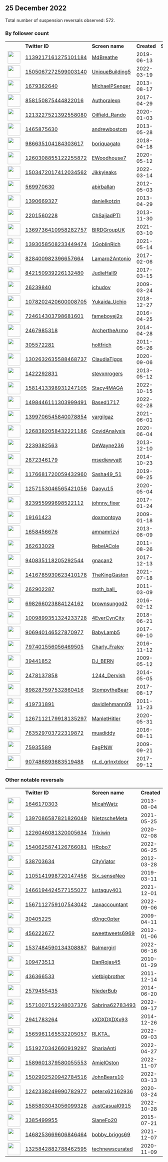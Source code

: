 
## 25 December 2022
Total number of suspension reversals observed: 572.

### By follower count
<table><tr><th></th><th align="left">Twitter ID</th><th align="left">Screen name</th>
<th align="left">Created</th><th align="left">Status</th><th align="left">Suspended</th><th align="left">Followers</th>
<tr><td><a href="https://pbs.twimg.com/profile_images/1415520516887171075/w9MYkcBf_normal.jpg"><img src="https://pbs.twimg.com/profile_images/1415520516887171075/w9MYkcBf_normal.jpg" width="40px" height="40px" align="center"/></a></td><td><a href="https://twitter.com/intent/user?user_id=1139217161275101184">1139217161275101184</a></td><td><a href="https://twitter.com/MdBreathe">MdBreathe</a></td><td>2019-06-13</td><td align="center"></td><td>2022-07-30</td><td>162421</td></tr>
<tr><td><a href="https://pbs.twimg.com/profile_images/1606914686481731584/lhrJkpgI_normal.jpg"><img src="https://pbs.twimg.com/profile_images/1606914686481731584/lhrJkpgI_normal.jpg" width="40px" height="40px" align="center"/></a></td><td><a href="https://twitter.com/intent/user?user_id=1505067272599003140">1505067272599003140</a></td><td><a href="https://twitter.com/UniqueBuilding5">UniqueBuilding5</a></td><td>2022-03-19</td><td align="center"></td><td>2022-10-29</td><td>142246</td></tr>
<tr><td><a href="https://pbs.twimg.com/profile_images/1347992309535625216/8sHtpp8C_normal.jpg"><img src="https://pbs.twimg.com/profile_images/1347992309535625216/8sHtpp8C_normal.jpg" width="40px" height="40px" align="center"/></a></td><td><a href="https://twitter.com/intent/user?user_id=1679362640">1679362640</a></td><td><a href="https://twitter.com/MichaelPSenger">MichaelPSenger</a></td><td>2013-08-17</td><td align="center"></td><td>2022-03-09</td><td>132365</td></tr>
<tr><td><a href="https://pbs.twimg.com/profile_images/1609044839596978177/in7I6Cro_normal.jpg"><img src="https://pbs.twimg.com/profile_images/1609044839596978177/in7I6Cro_normal.jpg" width="40px" height="40px" align="center"/></a></td><td><a href="https://twitter.com/intent/user?user_id=858150875444822016">858150875444822016</a></td><td><a href="https://twitter.com/Authoralexp">Authoralexp</a></td><td>2017-04-29</td><td align="center"></td><td>2022-12-21</td><td>82332</td></tr>
<tr><td><a href="https://pbs.twimg.com/profile_images/1380942320569303043/Y2-LkpFj_normal.jpg"><img src="https://pbs.twimg.com/profile_images/1380942320569303043/Y2-LkpFj_normal.jpg" width="40px" height="40px" align="center"/></a></td><td><a href="https://twitter.com/intent/user?user_id=1213227521392558080">1213227521392558080</a></td><td><a href="https://twitter.com/Oilfield_Rando">Oilfield_Rando</a></td><td>2020-01-03</td><td align="center"></td><td>2022-12-23</td><td>76867</td></tr>
<tr><td><a href="https://pbs.twimg.com/profile_images/1351554365216141313/8Ij7frD5_normal.jpg"><img src="https://pbs.twimg.com/profile_images/1351554365216141313/8Ij7frD5_normal.jpg" width="40px" height="40px" align="center"/></a></td><td><a href="https://twitter.com/intent/user?user_id=1465875630">1465875630</a></td><td><a href="https://twitter.com/andrewbostom">andrewbostom</a></td><td>2013-05-28</td><td align="center"></td><td>2022-07-27</td><td>65271</td></tr>
<tr><td><a href="https://pbs.twimg.com/profile_images/1205190025656315904/QMHi-hK9_normal.jpg"><img src="https://pbs.twimg.com/profile_images/1205190025656315904/QMHi-hK9_normal.jpg" width="40px" height="40px" align="center"/></a></td><td><a href="https://twitter.com/intent/user?user_id=986635104184303617">986635104184303617</a></td><td><a href="https://twitter.com/boriquagato">boriquagato</a></td><td>2018-04-18</td><td align="center"></td><td></td><td>55737</td></tr>
<tr><td><a href="https://pbs.twimg.com/profile_images/1619916960808009728/8RbqAVEH_normal.jpg"><img src="https://pbs.twimg.com/profile_images/1619916960808009728/8RbqAVEH_normal.jpg" width="40px" height="40px" align="center"/></a></td><td><a href="https://twitter.com/intent/user?user_id=1260308855122255872">1260308855122255872</a></td><td><a href="https://twitter.com/EWoodhouse7">EWoodhouse7</a></td><td>2020-05-12</td><td align="center"></td><td>2022-07-07</td><td>47582</td></tr>
<tr><td><a href="https://pbs.twimg.com/profile_images/1507581916119445508/iGAbE9LS_normal.jpg"><img src="https://pbs.twimg.com/profile_images/1507581916119445508/iGAbE9LS_normal.jpg" width="40px" height="40px" align="center"/></a></td><td><a href="https://twitter.com/intent/user?user_id=1503472017412034562">1503472017412034562</a></td><td><a href="https://twitter.com/Jikkyleaks">Jikkyleaks</a></td><td>2022-03-14</td><td align="center"></td><td>2022-07-04</td><td>45918</td></tr>
<tr><td><a href="https://pbs.twimg.com/profile_images/1320671112880152577/xXivOqmJ_normal.jpg"><img src="https://pbs.twimg.com/profile_images/1320671112880152577/xXivOqmJ_normal.jpg" width="40px" height="40px" align="center"/></a></td><td><a href="https://twitter.com/intent/user?user_id=569970630">569970630</a></td><td><a href="https://twitter.com/abirballan">abirballan</a></td><td>2012-05-03</td><td align="center"></td><td>2022-03-03</td><td>45195</td></tr>
<tr><td><a href="https://pbs.twimg.com/profile_images/1336579152166588419/C9fTDo8J_normal.jpg"><img src="https://pbs.twimg.com/profile_images/1336579152166588419/C9fTDo8J_normal.jpg" width="40px" height="40px" align="center"/></a></td><td><a href="https://twitter.com/intent/user?user_id=1390669327">1390669327</a></td><td><a href="https://twitter.com/danielkotzin">danielkotzin</a></td><td>2013-04-29</td><td align="center"></td><td>2022-04-30</td><td>38595</td></tr>
<tr><td><a href="https://pbs.twimg.com/profile_images/1312509447361658887/7XjjvWB7_normal.jpg"><img src="https://pbs.twimg.com/profile_images/1312509447361658887/7XjjvWB7_normal.jpg" width="40px" height="40px" align="center"/></a></td><td><a href="https://twitter.com/intent/user?user_id=2201560228">2201560228</a></td><td><a href="https://twitter.com/ChSajjadPTI">ChSajjadPTI</a></td><td>2013-11-30</td><td align="center"></td><td></td><td>26868</td></tr>
<tr><td><a href="https://pbs.twimg.com/profile_images/1405477317305118722/yJaZzX4V_normal.jpg"><img src="https://pbs.twimg.com/profile_images/1405477317305118722/yJaZzX4V_normal.jpg" width="40px" height="40px" align="center"/></a></td><td><a href="https://twitter.com/intent/user?user_id=1369736410958282757">1369736410958282757</a></td><td><a href="https://twitter.com/BIRDGroupUK">BIRDGroupUK</a></td><td>2021-03-10</td><td align="center"></td><td></td><td>26093</td></tr>
<tr><td><a href="https://pbs.twimg.com/profile_images/1614758195146199040/M8Dl4C67_normal.jpg"><img src="https://pbs.twimg.com/profile_images/1614758195146199040/M8Dl4C67_normal.jpg" width="40px" height="40px" align="center"/></a></td><td><a href="https://twitter.com/intent/user?user_id=1393058508233449474">1393058508233449474</a></td><td><a href="https://twitter.com/1GoblinRich">1GoblinRich</a></td><td>2021-05-14</td><td align="center"></td><td>2022-12-16</td><td>23862</td></tr>
<tr><td><a href="https://pbs.twimg.com/profile_images/1181313342922559488/VdH35Bi8_normal.jpg"><img src="https://pbs.twimg.com/profile_images/1181313342922559488/VdH35Bi8_normal.jpg" width="40px" height="40px" align="center"/></a></td><td><a href="https://twitter.com/intent/user?user_id=828400982396657664">828400982396657664</a></td><td><a href="https://twitter.com/Lamaro2Antonio">Lamaro2Antonio</a></td><td>2017-02-06</td><td align="center"></td><td>2022-09-10</td><td>23563</td></tr>
<tr><td><a href="https://pbs.twimg.com/profile_images/1466745342729281549/Yj1HNKye_normal.jpg"><img src="https://pbs.twimg.com/profile_images/1466745342729281549/Yj1HNKye_normal.jpg" width="40px" height="40px" align="center"/></a></td><td><a href="https://twitter.com/intent/user?user_id=842150939226132480">842150939226132480</a></td><td><a href="https://twitter.com/JudieHall9">JudieHall9</a></td><td>2017-03-15</td><td align="center"></td><td>2022-11-04</td><td>21276</td></tr>
<tr><td><a href="https://pbs.twimg.com/profile_images/1498646123451498496/F237_yd0_normal.jpg"><img src="https://pbs.twimg.com/profile_images/1498646123451498496/F237_yd0_normal.jpg" width="40px" height="40px" align="center"/></a></td><td><a href="https://twitter.com/intent/user?user_id=26239840">26239840</a></td><td><a href="https://twitter.com/ichudov">ichudov</a></td><td>2009-03-24</td><td align="center"></td><td>2022-07-10</td><td>20556</td></tr>
<tr><td><a href="https://pbs.twimg.com/profile_images/1278353027926114304/lv6b4dw3_normal.jpg"><img src="https://pbs.twimg.com/profile_images/1278353027926114304/lv6b4dw3_normal.jpg" width="40px" height="40px" align="center"/></a></td><td><a href="https://twitter.com/intent/user?user_id=1078202420600008705">1078202420600008705</a></td><td><a href="https://twitter.com/Yukaida_Uchio">Yukaida_Uchio</a></td><td>2018-12-27</td><td align="center"></td><td></td><td>20247</td></tr>
<tr><td><a href="https://pbs.twimg.com/profile_images/1605496890216386560/0XfN9xuP_normal.jpg"><img src="https://pbs.twimg.com/profile_images/1605496890216386560/0XfN9xuP_normal.jpg" width="40px" height="40px" align="center"/></a></td><td><a href="https://twitter.com/intent/user?user_id=724614303798681601">724614303798681601</a></td><td><a href="https://twitter.com/fameboyej2x">fameboyej2x</a></td><td>2016-04-25</td><td align="center"></td><td>2022-12-14</td><td>19431</td></tr>
<tr><td><a href="https://pbs.twimg.com/profile_images/1609664463787143169/FLHdgcXD_normal.jpg"><img src="https://pbs.twimg.com/profile_images/1609664463787143169/FLHdgcXD_normal.jpg" width="40px" height="40px" align="center"/></a></td><td><a href="https://twitter.com/intent/user?user_id=2467985318">2467985318</a></td><td><a href="https://twitter.com/ArchertheArmo">ArchertheArmo</a></td><td>2014-04-28</td><td align="center"></td><td></td><td>15128</td></tr>
<tr><td><a href="https://pbs.twimg.com/profile_images/1590829218631409664/AnBe-NBt_normal.jpg"><img src="https://pbs.twimg.com/profile_images/1590829218631409664/AnBe-NBt_normal.jpg" width="40px" height="40px" align="center"/></a></td><td><a href="https://twitter.com/intent/user?user_id=305572281">305572281</a></td><td><a href="https://twitter.com/holtfrich">holtfrich</a></td><td>2011-05-26</td><td align="center">🔒</td><td>2022-11-27</td><td>14775</td></tr>
<tr><td><a href="https://pbs.twimg.com/profile_images/1620575553932693506/o2xK8A4M_normal.jpg"><img src="https://pbs.twimg.com/profile_images/1620575553932693506/o2xK8A4M_normal.jpg" width="40px" height="40px" align="center"/></a></td><td><a href="https://twitter.com/intent/user?user_id=1302632635588468737">1302632635588468737</a></td><td><a href="https://twitter.com/ClaudiaTiggs">ClaudiaTiggs</a></td><td>2020-09-06</td><td align="center"></td><td>2022-10-10</td><td>14552</td></tr>
<tr><td><a href="https://pbs.twimg.com/profile_images/1606647786480467968/rGO92Xr5_normal.jpg"><img src="https://pbs.twimg.com/profile_images/1606647786480467968/rGO92Xr5_normal.jpg" width="40px" height="40px" align="center"/></a></td><td><a href="https://twitter.com/intent/user?user_id=1422292831">1422292831</a></td><td><a href="https://twitter.com/stevxnrogers">stevxnrogers</a></td><td>2013-05-12</td><td align="center"></td><td></td><td>12145</td></tr>
<tr><td><a href="https://pbs.twimg.com/profile_images/1614112002091225088/yQ9-hh9z_normal.jpg"><img src="https://pbs.twimg.com/profile_images/1614112002091225088/yQ9-hh9z_normal.jpg" width="40px" height="40px" align="center"/></a></td><td><a href="https://twitter.com/intent/user?user_id=1581413398931247105">1581413398931247105</a></td><td><a href="https://twitter.com/Stacy4MAGA">Stacy4MAGA</a></td><td>2022-10-15</td><td align="center"></td><td>2022-12-21</td><td>11461</td></tr>
<tr><td><a href="https://pbs.twimg.com/profile_images/1608930214368649216/oKWNLHDk_normal.jpg"><img src="https://pbs.twimg.com/profile_images/1608930214368649216/oKWNLHDk_normal.jpg" width="40px" height="40px" align="center"/></a></td><td><a href="https://twitter.com/intent/user?user_id=1498446111303999491">1498446111303999491</a></td><td><a href="https://twitter.com/Based1717">Based1717</a></td><td>2022-02-28</td><td align="center"></td><td>2022-12-23</td><td>10454</td></tr>
<tr><td><a href="https://pbs.twimg.com/profile_images/1523337682436472833/7i5QyMeq_normal.jpg"><img src="https://pbs.twimg.com/profile_images/1523337682436472833/7i5QyMeq_normal.jpg" width="40px" height="40px" align="center"/></a></td><td><a href="https://twitter.com/intent/user?user_id=1399706545840078854">1399706545840078854</a></td><td><a href="https://twitter.com/yargilgaz">yargilgaz</a></td><td>2021-06-01</td><td align="center"></td><td>2022-11-17</td><td>9828</td></tr>
<tr><td><a href="https://pbs.twimg.com/profile_images/1276998810573500416/5vWQ2Za1_normal.jpg"><img src="https://pbs.twimg.com/profile_images/1276998810573500416/5vWQ2Za1_normal.jpg" width="40px" height="40px" align="center"/></a></td><td><a href="https://twitter.com/intent/user?user_id=1268382058432221186">1268382058432221186</a></td><td><a href="https://twitter.com/CovidAnalysis">CovidAnalysis</a></td><td>2020-06-04</td><td align="center"></td><td></td><td>9114</td></tr>
<tr><td><a href="https://pbs.twimg.com/profile_images/1626079627591426048/ta3Slep7_normal.jpg"><img src="https://pbs.twimg.com/profile_images/1626079627591426048/ta3Slep7_normal.jpg" width="40px" height="40px" align="center"/></a></td><td><a href="https://twitter.com/intent/user?user_id=2239382563">2239382563</a></td><td><a href="https://twitter.com/DeWayne236">DeWayne236</a></td><td>2013-12-10</td><td align="center"></td><td>2022-10-12</td><td>8975</td></tr>
<tr><td><a href="https://pbs.twimg.com/profile_images/1619208852448374786/t6CKj_hI_normal.png"><img src="https://pbs.twimg.com/profile_images/1619208852448374786/t6CKj_hI_normal.png" width="40px" height="40px" align="center"/></a></td><td><a href="https://twitter.com/intent/user?user_id=2872346179">2872346179</a></td><td><a href="https://twitter.com/msediewyatt">msediewyatt</a></td><td>2014-10-23</td><td align="center"></td><td>2022-08-20</td><td>8493</td></tr>
<tr><td><a href="https://pbs.twimg.com/profile_images/1226185516544151552/5DHAiNXj_normal.jpg"><img src="https://pbs.twimg.com/profile_images/1226185516544151552/5DHAiNXj_normal.jpg" width="40px" height="40px" align="center"/></a></td><td><a href="https://twitter.com/intent/user?user_id=1176681720059432960">1176681720059432960</a></td><td><a href="https://twitter.com/Sasha49_51">Sasha49_51</a></td><td>2019-09-25</td><td align="center"></td><td></td><td>7868</td></tr>
<tr><td><a href="https://pbs.twimg.com/profile_images/1373161308619608067/fG-ZAynr_normal.jpg"><img src="https://pbs.twimg.com/profile_images/1373161308619608067/fG-ZAynr_normal.jpg" width="40px" height="40px" align="center"/></a></td><td><a href="https://twitter.com/intent/user?user_id=1257153046565421056">1257153046565421056</a></td><td><a href="https://twitter.com/Daoyu15">Daoyu15</a></td><td>2020-05-04</td><td align="center">🔒</td><td>2022-07-17</td><td>7797</td></tr>
<tr><td><a href="https://pbs.twimg.com/profile_images/1085312818017034240/--Fp0tic_normal.jpg"><img src="https://pbs.twimg.com/profile_images/1085312818017034240/--Fp0tic_normal.jpg" width="40px" height="40px" align="center"/></a></td><td><a href="https://twitter.com/intent/user?user_id=823955999698522112">823955999698522112</a></td><td><a href="https://twitter.com/johnny_fixer">johnny_fixer</a></td><td>2017-01-24</td><td align="center"></td><td></td><td>7666</td></tr>
<tr><td><a href="https://pbs.twimg.com/profile_images/1613993678728531984/wRN19yCJ_normal.jpg"><img src="https://pbs.twimg.com/profile_images/1613993678728531984/wRN19yCJ_normal.jpg" width="40px" height="40px" align="center"/></a></td><td><a href="https://twitter.com/intent/user?user_id=19161423">19161423</a></td><td><a href="https://twitter.com/doxmontoya">doxmontoya</a></td><td>2009-01-18</td><td align="center"></td><td></td><td>7536</td></tr>
<tr><td><a href="https://pbs.twimg.com/profile_images/583057614675804160/vdUaCg-r_normal.jpg"><img src="https://pbs.twimg.com/profile_images/583057614675804160/vdUaCg-r_normal.jpg" width="40px" height="40px" align="center"/></a></td><td><a href="https://twitter.com/intent/user?user_id=1658456676">1658456676</a></td><td><a href="https://twitter.com/amnamrizvi">amnamrizvi</a></td><td>2013-08-09</td><td align="center"></td><td>2022-10-11</td><td>7174</td></tr>
<tr><td><a href="https://pbs.twimg.com/profile_images/963658310540054528/cXVULEr7_normal.jpg"><img src="https://pbs.twimg.com/profile_images/963658310540054528/cXVULEr7_normal.jpg" width="40px" height="40px" align="center"/></a></td><td><a href="https://twitter.com/intent/user?user_id=362633029">362633029</a></td><td><a href="https://twitter.com/RebelACole">RebelACole</a></td><td>2011-08-26</td><td align="center">🔒</td><td></td><td>6275</td></tr>
<tr><td><a href="https://pbs.twimg.com/profile_images/1622694849370804224/RyaIIoNp_normal.jpg"><img src="https://pbs.twimg.com/profile_images/1622694849370804224/RyaIIoNp_normal.jpg" width="40px" height="40px" align="center"/></a></td><td><a href="https://twitter.com/intent/user?user_id=940835118205292544">940835118205292544</a></td><td><a href="https://twitter.com/gnacan2">gnacan2</a></td><td>2017-12-13</td><td align="center"></td><td></td><td>6211</td></tr>
<tr><td><a href="https://pbs.twimg.com/profile_images/1591037585580695552/oq2UmE93_normal.jpg"><img src="https://pbs.twimg.com/profile_images/1591037585580695552/oq2UmE93_normal.jpg" width="40px" height="40px" align="center"/></a></td><td><a href="https://twitter.com/intent/user?user_id=1416785930623410178">1416785930623410178</a></td><td><a href="https://twitter.com/TheKingGaston">TheKingGaston</a></td><td>2021-07-18</td><td align="center"></td><td>2022-12-13</td><td>6050</td></tr>
<tr><td><a href="https://pbs.twimg.com/profile_images/1357415212891127818/PmDMk5eC_normal.jpg"><img src="https://pbs.twimg.com/profile_images/1357415212891127818/PmDMk5eC_normal.jpg" width="40px" height="40px" align="center"/></a></td><td><a href="https://twitter.com/intent/user?user_id=262902287">262902287</a></td><td><a href="https://twitter.com/moth_ball_">moth_ball_</a></td><td>2011-03-09</td><td align="center"></td><td></td><td>6019</td></tr>
<tr><td><a href="https://pbs.twimg.com/profile_images/1415174767276081155/fd1ASaoS_normal.jpg"><img src="https://pbs.twimg.com/profile_images/1415174767276081155/fd1ASaoS_normal.jpg" width="40px" height="40px" align="center"/></a></td><td><a href="https://twitter.com/intent/user?user_id=698266023884124162">698266023884124162</a></td><td><a href="https://twitter.com/brownsungod2">brownsungod2</a></td><td>2016-02-12</td><td align="center"></td><td></td><td>5626</td></tr>
<tr><td><a href="https://pbs.twimg.com/profile_images/1613595504990121984/4Fh6VUeC_normal.jpg"><img src="https://pbs.twimg.com/profile_images/1613595504990121984/4Fh6VUeC_normal.jpg" width="40px" height="40px" align="center"/></a></td><td><a href="https://twitter.com/intent/user?user_id=1009899351324233728">1009899351324233728</a></td><td><a href="https://twitter.com/4EverCynCity">4EverCynCity</a></td><td>2018-06-21</td><td align="center"></td><td></td><td>5572</td></tr>
<tr><td><a href="https://pbs.twimg.com/profile_images/1625164742406070274/miVO4JPg_normal.jpg"><img src="https://pbs.twimg.com/profile_images/1625164742406070274/miVO4JPg_normal.jpg" width="40px" height="40px" align="center"/></a></td><td><a href="https://twitter.com/intent/user?user_id=906940146527870977">906940146527870977</a></td><td><a href="https://twitter.com/BabyLamb5">BabyLamb5</a></td><td>2017-09-10</td><td align="center"></td><td>2022-11-23</td><td>5491</td></tr>
<tr><td><a href="https://pbs.twimg.com/profile_images/1191360470466400256/eHgSWk_6_normal.jpg"><img src="https://pbs.twimg.com/profile_images/1191360470466400256/eHgSWk_6_normal.jpg" width="40px" height="40px" align="center"/></a></td><td><a href="https://twitter.com/intent/user?user_id=797401556056469505">797401556056469505</a></td><td><a href="https://twitter.com/Charly_Fraley">Charly_Fraley</a></td><td>2016-11-12</td><td align="center"></td><td></td><td>5095</td></tr>
<tr><td><a href="https://pbs.twimg.com/profile_images/1607579187396632576/ifJdMcPD_normal.jpg"><img src="https://pbs.twimg.com/profile_images/1607579187396632576/ifJdMcPD_normal.jpg" width="40px" height="40px" align="center"/></a></td><td><a href="https://twitter.com/intent/user?user_id=39441852">39441852</a></td><td><a href="https://twitter.com/DJ_BERN">DJ_BERN</a></td><td>2009-05-12</td><td align="center"></td><td></td><td>5053</td></tr>
<tr><td><a href="https://pbs.twimg.com/profile_images/1290090690068742144/-72LvHaD_normal.jpg"><img src="https://pbs.twimg.com/profile_images/1290090690068742144/-72LvHaD_normal.jpg" width="40px" height="40px" align="center"/></a></td><td><a href="https://twitter.com/intent/user?user_id=2478137858">2478137858</a></td><td><a href="https://twitter.com/1244_Dervish">1244_Dervish</a></td><td>2014-05-05</td><td align="center"></td><td>2022-11-28</td><td>4939</td></tr>
<tr><td><a href="https://pbs.twimg.com/profile_images/1606302629113393152/5rnWzRtw_normal.jpg"><img src="https://pbs.twimg.com/profile_images/1606302629113393152/5rnWzRtw_normal.jpg" width="40px" height="40px" align="center"/></a></td><td><a href="https://twitter.com/intent/user?user_id=898287597532860416">898287597532860416</a></td><td><a href="https://twitter.com/StompytheBear">StompytheBear</a></td><td>2017-08-17</td><td align="center"></td><td></td><td>4636</td></tr>
<tr><td><a href="https://pbs.twimg.com/profile_images/1207938362738454528/VKwGiLUy_normal.jpg"><img src="https://pbs.twimg.com/profile_images/1207938362738454528/VKwGiLUy_normal.jpg" width="40px" height="40px" align="center"/></a></td><td><a href="https://twitter.com/intent/user?user_id=419731891">419731891</a></td><td><a href="https://twitter.com/davidlehmann09">davidlehmann09</a></td><td>2011-11-23</td><td align="center"></td><td>2022-11-01</td><td>4552</td></tr>
<tr><td><a href="https://pbs.twimg.com/profile_images/1348845181034967041/fumFU2f7_normal.jpg"><img src="https://pbs.twimg.com/profile_images/1348845181034967041/fumFU2f7_normal.jpg" width="40px" height="40px" align="center"/></a></td><td><a href="https://twitter.com/intent/user?user_id=1267112179918135297">1267112179918135297</a></td><td><a href="https://twitter.com/ManletHitler">ManletHitler</a></td><td>2020-05-31</td><td align="center">🚫</td><td></td><td>4133</td></tr>
<tr><td><a href="https://pbs.twimg.com/profile_images/1372026292682510338/bC6rVNY0_normal.jpg"><img src="https://pbs.twimg.com/profile_images/1372026292682510338/bC6rVNY0_normal.jpg" width="40px" height="40px" align="center"/></a></td><td><a href="https://twitter.com/intent/user?user_id=763529703722319872">763529703722319872</a></td><td><a href="https://twitter.com/muadiddy">muadiddy</a></td><td>2016-08-11</td><td align="center"></td><td></td><td>4123</td></tr>
<tr><td><a href="https://pbs.twimg.com/profile_images/1607057332156129281/ERmQyLkl_normal.jpg"><img src="https://pbs.twimg.com/profile_images/1607057332156129281/ERmQyLkl_normal.jpg" width="40px" height="40px" align="center"/></a></td><td><a href="https://twitter.com/intent/user?user_id=75935589">75935589</a></td><td><a href="https://twitter.com/FagPNW">FagPNW</a></td><td>2009-09-21</td><td align="center"></td><td></td><td>4112</td></tr>
<tr><td><a href="https://pbs.twimg.com/profile_images/1148470881326227456/C9ytJQ7i_normal.jpg"><img src="https://pbs.twimg.com/profile_images/1148470881326227456/C9ytJQ7i_normal.jpg" width="40px" height="40px" align="center"/></a></td><td><a href="https://twitter.com/intent/user?user_id=907486893683519488">907486893683519488</a></td><td><a href="https://twitter.com/nt_d_grlnxtdoor">nt_d_grlnxtdoor</a></td><td>2017-09-12</td><td align="center">🔒</td><td></td><td>3977</td></tr>
</table>

### Other notable reversals
<table><tr><th></th><th align="left">Twitter ID</th><th align="left">Screen name</th>
<th align="left">Created</th><th align="left">Status</th><th align="left">Suspended</th><th align="left">Followers</th>
<tr><td><a href="https://pbs.twimg.com/profile_images/1393279447982350337/H31hPOu-_normal.jpg"><img src="https://pbs.twimg.com/profile_images/1393279447982350337/H31hPOu-_normal.jpg" width="40px" height="40px" align="center"/></a></td><td><a href="https://twitter.com/intent/user?user_id=1646170303">1646170303</a></td><td><a href="https://twitter.com/MicahWatz">MicahWatz</a></td><td>2013-08-04</td><td align="center"></td><td>2022-11-29</td><td>80</td></tr>
<tr><td><a href="https://pbs.twimg.com/profile_images/1608097018320424960/sf3kwdK__normal.jpg"><img src="https://pbs.twimg.com/profile_images/1608097018320424960/sf3kwdK__normal.jpg" width="40px" height="40px" align="center"/></a></td><td><a href="https://twitter.com/intent/user?user_id=1397086587821826049">1397086587821826049</a></td><td><a href="https://twitter.com/NietzscheMeta">NietzscheMeta</a></td><td>2021-05-25</td><td align="center"></td><td>2022-11-29</td><td>322</td></tr>
<tr><td><a href="https://pbs.twimg.com/profile_images/1264450132268982273/PgS5UsXz_normal.jpg"><img src="https://pbs.twimg.com/profile_images/1264450132268982273/PgS5UsXz_normal.jpg" width="40px" height="40px" align="center"/></a></td><td><a href="https://twitter.com/intent/user?user_id=1226046081320005634">1226046081320005634</a></td><td><a href="https://twitter.com/Trixiwin">Trixiwin</a></td><td>2020-02-08</td><td align="center"></td><td>2022-11-29</td><td>1614</td></tr>
<tr><td><a href="https://pbs.twimg.com/profile_images/1591270309382213633/yCrKm3NG_normal.jpg"><img src="https://pbs.twimg.com/profile_images/1591270309382213633/yCrKm3NG_normal.jpg" width="40px" height="40px" align="center"/></a></td><td><a href="https://twitter.com/intent/user?user_id=1540625874126766081">1540625874126766081</a></td><td><a href="https://twitter.com/HRobo7">HRobo7</a></td><td>2022-06-25</td><td align="center"></td><td>2022-12-16</td><td>316</td></tr>
<tr><td><a href="https://pbs.twimg.com/profile_images/1445096669767356425/3A6f6kef_normal.jpg"><img src="https://pbs.twimg.com/profile_images/1445096669767356425/3A6f6kef_normal.jpg" width="40px" height="40px" align="center"/></a></td><td><a href="https://twitter.com/intent/user?user_id=538703634">538703634</a></td><td><a href="https://twitter.com/CityViator">CityViator</a></td><td>2012-03-28</td><td align="center"></td><td>2022-12-18</td><td>124</td></tr>
<tr><td><a href="https://pbs.twimg.com/profile_images/1609854336250834944/O1Xk1oCj_normal.jpg"><img src="https://pbs.twimg.com/profile_images/1609854336250834944/O1Xk1oCj_normal.jpg" width="40px" height="40px" align="center"/></a></td><td><a href="https://twitter.com/intent/user?user_id=1105141998720147456">1105141998720147456</a></td><td><a href="https://twitter.com/Six_senseNeo">Six_senseNeo</a></td><td>2019-03-11</td><td align="center"></td><td>2022-11-29</td><td>266</td></tr>
<tr><td><a href="https://pbs.twimg.com/profile_images/1519820356113993728/5pMqFJTl_normal.jpg"><img src="https://pbs.twimg.com/profile_images/1519820356113993728/5pMqFJTl_normal.jpg" width="40px" height="40px" align="center"/></a></td><td><a href="https://twitter.com/intent/user?user_id=1466194424577155077">1466194424577155077</a></td><td><a href="https://twitter.com/justaguy401">justaguy401</a></td><td>2021-12-01</td><td align="center"></td><td>2022-12-13</td><td>383</td></tr>
<tr><td><a href="https://pbs.twimg.com/profile_images/1586555671515914240/itiqtbIG_normal.jpg"><img src="https://pbs.twimg.com/profile_images/1586555671515914240/itiqtbIG_normal.jpg" width="40px" height="40px" align="center"/></a></td><td><a href="https://twitter.com/intent/user?user_id=1567112759107543042">1567112759107543042</a></td><td><a href="https://twitter.com/_taxaccountant">_taxaccountant</a></td><td>2022-09-06</td><td align="center"></td><td>2022-11-30</td><td>0</td></tr>
<tr><td><a href="https://pbs.twimg.com/profile_images/1618823602471854080/6MPaZ49k_normal.jpg"><img src="https://pbs.twimg.com/profile_images/1618823602471854080/6MPaZ49k_normal.jpg" width="40px" height="40px" align="center"/></a></td><td><a href="https://twitter.com/intent/user?user_id=30405225">30405225</a></td><td><a href="https://twitter.com/d0ngc0pter">d0ngc0pter</a></td><td>2009-04-11</td><td align="center"></td><td>2022-11-28</td><td>480</td></tr>
<tr><td><a href="https://pbs.twimg.com/profile_images/1800606447/19945_1285805662275_1144162676_30906785_2685655_n_normal.jpg"><img src="https://pbs.twimg.com/profile_images/1800606447/19945_1285805662275_1144162676_30906785_2685655_n_normal.jpg" width="40px" height="40px" align="center"/></a></td><td><a href="https://twitter.com/intent/user?user_id=456222677">456222677</a></td><td><a href="https://twitter.com/sweettweets6969">sweettweets6969</a></td><td>2012-01-06</td><td align="center"></td><td>2022-12-15</td><td>63</td></tr>
<tr><td><a href="https://pbs.twimg.com/profile_images/1537484879646040065/N4sf7WXx_normal.png"><img src="https://pbs.twimg.com/profile_images/1537484879646040065/N4sf7WXx_normal.png" width="40px" height="40px" align="center"/></a></td><td><a href="https://twitter.com/intent/user?user_id=1537484590134308887">1537484590134308887</a></td><td><a href="https://twitter.com/Balmergirl">Balmergirl</a></td><td>2022-06-16</td><td align="center"></td><td>2022-12-16</td><td>245</td></tr>
<tr><td><a href="https://pbs.twimg.com/profile_images/1622504153254866944/Qd7e9KS4_normal.jpg"><img src="https://pbs.twimg.com/profile_images/1622504153254866944/Qd7e9KS4_normal.jpg" width="40px" height="40px" align="center"/></a></td><td><a href="https://twitter.com/intent/user?user_id=109473513">109473513</a></td><td><a href="https://twitter.com/DanRojas45">DanRojas45</a></td><td>2010-01-29</td><td align="center"></td><td>2022-12-07</td><td>775</td></tr>
<tr><td><a href="https://pbs.twimg.com/profile_images/1005861283462242304/kYznS_V3_normal.jpg"><img src="https://pbs.twimg.com/profile_images/1005861283462242304/kYznS_V3_normal.jpg" width="40px" height="40px" align="center"/></a></td><td><a href="https://twitter.com/intent/user?user_id=436366533">436366533</a></td><td><a href="https://twitter.com/vietbigbrother">vietbigbrother</a></td><td>2011-12-14</td><td align="center"></td><td>2022-12-18</td><td>3824</td></tr>
<tr><td><a href="https://pbs.twimg.com/profile_images/1544683398735740928/ZL92AGhZ_normal.jpg"><img src="https://pbs.twimg.com/profile_images/1544683398735740928/ZL92AGhZ_normal.jpg" width="40px" height="40px" align="center"/></a></td><td><a href="https://twitter.com/intent/user?user_id=2579455435">2579455435</a></td><td><a href="https://twitter.com/NiederBub">NiederBub</a></td><td>2014-06-20</td><td align="center">🚫</td><td>2022-11-28</td><td>256</td></tr>
<tr><td><a href="https://pbs.twimg.com/profile_images/1573564024821895168/p2tWRg6O_normal.jpg"><img src="https://pbs.twimg.com/profile_images/1573564024821895168/p2tWRg6O_normal.jpg" width="40px" height="40px" align="center"/></a></td><td><a href="https://twitter.com/intent/user?user_id=1571007152248037376">1571007152248037376</a></td><td><a href="https://twitter.com/Sabrina62783493">Sabrina62783493</a></td><td>2022-09-17</td><td align="center"></td><td>2022-12-17</td><td>51</td></tr>
<tr><td><a href="https://pbs.twimg.com/profile_images/1603958767363792897/W2-G6vTn_normal.jpg"><img src="https://pbs.twimg.com/profile_images/1603958767363792897/W2-G6vTn_normal.jpg" width="40px" height="40px" align="center"/></a></td><td><a href="https://twitter.com/intent/user?user_id=2941783264">2941783264</a></td><td><a href="https://twitter.com/xXDXDXDXx93">xXDXDXDXx93</a></td><td>2014-12-26</td><td align="center">🚫</td><td>2022-12-20</td><td>1528</td></tr>
<tr><td><a href="https://pbs.twimg.com/profile_images/1624839583421825024/Fk-lDp0P_normal.jpg"><img src="https://pbs.twimg.com/profile_images/1624839583421825024/Fk-lDp0P_normal.jpg" width="40px" height="40px" align="center"/></a></td><td><a href="https://twitter.com/intent/user?user_id=1565961165532205057">1565961165532205057</a></td><td><a href="https://twitter.com/RLKTA_">RLKTA_</a></td><td>2022-09-03</td><td align="center">🔒</td><td>2022-11-28</td><td>89</td></tr>
<tr><td><a href="https://pbs.twimg.com/profile_images/1613515975109779456/_7AjIu4q_normal.jpg"><img src="https://pbs.twimg.com/profile_images/1613515975109779456/_7AjIu4q_normal.jpg" width="40px" height="40px" align="center"/></a></td><td><a href="https://twitter.com/intent/user?user_id=1519270342660919297">1519270342660919297</a></td><td><a href="https://twitter.com/ShariaAnti">ShariaAnti</a></td><td>2022-04-27</td><td align="center"></td><td>2022-10-20</td><td>535</td></tr>
<tr><td><a href="https://pbs.twimg.com/profile_images/1589603783289569280/fS97Y78L_normal.jpg"><img src="https://pbs.twimg.com/profile_images/1589603783289569280/fS97Y78L_normal.jpg" width="40px" height="40px" align="center"/></a></td><td><a href="https://twitter.com/intent/user?user_id=1589601379580055553">1589601379580055553</a></td><td><a href="https://twitter.com/AmielOston">AmielOston</a></td><td>2022-11-07</td><td align="center"></td><td>2022-12-18</td><td>85</td></tr>
<tr><td><a href="https://pbs.twimg.com/profile_images/1519703675790188545/HWLKmp55_normal.jpg"><img src="https://pbs.twimg.com/profile_images/1519703675790188545/HWLKmp55_normal.jpg" width="40px" height="40px" align="center"/></a></td><td><a href="https://twitter.com/intent/user?user_id=1502902520942784516">1502902520942784516</a></td><td><a href="https://twitter.com/JohnBears10">JohnBears10</a></td><td>2022-03-13</td><td align="center"></td><td>2022-05-14</td><td>71</td></tr>
<tr><td><a href="https://abs.twimg.com/sticky/default_profile_images/default_profile_normal.png"><img src="https://abs.twimg.com/sticky/default_profile_images/default_profile_normal.png" width="40px" height="40px" align="center"/></a></td><td><a href="https://twitter.com/intent/user?user_id=1242338249990782977">1242338249990782977</a></td><td><a href="https://twitter.com/peterx62162936">peterx62162936</a></td><td>2020-03-24</td><td align="center">🔒</td><td>2022-12-21</td><td>14</td></tr>
<tr><td><a href="https://pbs.twimg.com/profile_images/1585803627733688320/smrPz6rO_normal.jpg"><img src="https://pbs.twimg.com/profile_images/1585803627733688320/smrPz6rO_normal.jpg" width="40px" height="40px" align="center"/></a></td><td><a href="https://twitter.com/intent/user?user_id=1585803043056099328">1585803043056099328</a></td><td><a href="https://twitter.com/JustCasual0915">JustCasual0915</a></td><td>2022-10-28</td><td align="center"></td><td>2022-11-20</td><td>137</td></tr>
<tr><td><a href="https://pbs.twimg.com/profile_images/1352001731618611200/aKJohCwZ_normal.jpg"><img src="https://pbs.twimg.com/profile_images/1352001731618611200/aKJohCwZ_normal.jpg" width="40px" height="40px" align="center"/></a></td><td><a href="https://twitter.com/intent/user?user_id=3385499955">3385499955</a></td><td><a href="https://twitter.com/SlaneFo20">SlaneFo20</a></td><td>2015-07-21</td><td align="center"></td><td>2022-11-02</td><td>156</td></tr>
<tr><td><a href="https://pbs.twimg.com/profile_images/1471969327771357185/Y_pLrse2_normal.jpg"><img src="https://pbs.twimg.com/profile_images/1471969327771357185/Y_pLrse2_normal.jpg" width="40px" height="40px" align="center"/></a></td><td><a href="https://twitter.com/intent/user?user_id=1468253669606846464">1468253669606846464</a></td><td><a href="https://twitter.com/bobby_briggs69">bobby_briggs69</a></td><td>2021-12-07</td><td align="center"></td><td>2022-08-19</td><td>71</td></tr>
<tr><td><a href="https://pbs.twimg.com/profile_images/1325850891472265216/gY8Y1lzg_normal.jpg"><img src="https://pbs.twimg.com/profile_images/1325850891472265216/gY8Y1lzg_normal.jpg" width="40px" height="40px" align="center"/></a></td><td><a href="https://twitter.com/intent/user?user_id=1325842882788462595">1325842882788462595</a></td><td><a href="https://twitter.com/technewscurated">technewscurated</a></td><td>2020-11-09</td><td align="center"></td><td>2022-12-18</td><td>131</td></tr>
</table>
